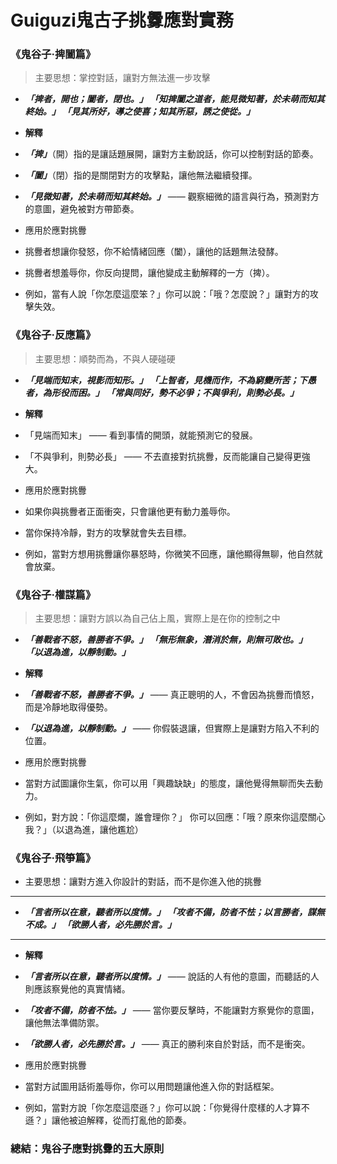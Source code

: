 # Guiguzi鬼古子挑釁應對實務
### 《鬼谷子·捭闔篇》
> 主要思想：掌控對話，讓對方無法進一步攻擊

- ***「捭者，開也；闔者，閉也。」 「知捭闔之道者，能見微知著，於未萌而知其終始。」 「見其所好，導之使喜；知其所惡，誘之使從。」***

- **解釋**

- ***「捭」***（開）指的是讓話題展開，讓對方主動說話，你可以控制對話的節奏。
- ***「闔」***（閉）指的是關閉對方的攻擊點，讓他無法繼續發揮。
- ***「見微知著，於未萌而知其終始。」*** —— 觀察細微的語言與行為，預測對方的意圖，避免被對方帶節奏。
- 應用於應對挑釁

- 挑釁者想讓你發怒，你不給情緒回應（闔），讓他的話題無法發酵。
- 挑釁者想羞辱你，你反向提問，讓他變成主動解釋的一方（捭）。
- 例如，當有人說「你怎麼這麼笨？」你可以說：「哦？怎麼說？」讓對方的攻擊失效。
### 《鬼谷子·反應篇》
> 主要思想：順勢而為，不與人硬碰硬

- ***「見端而知末，視影而知形。」 「上智者，見機而作，不為窮變所苦；下愚者，為形役而困。」 「常與同好，勢不必爭；不與爭利，則勢必長。」***

-  **解釋**

- 「見端而知末」 —— 看到事情的開頭，就能預測它的發展。
- 「不與爭利，則勢必長」 —— 不去直接對抗挑釁，反而能讓自己變得更強大。
-  應用於應對挑釁

- 如果你與挑釁者正面衝突，只會讓他更有動力羞辱你。
- 當你保持冷靜，對方的攻擊就會失去目標。
- 例如，當對方想用挑釁讓你暴怒時，你微笑不回應，讓他顯得無聊，他自然就會放棄。
### 《鬼谷子·權謀篇》
> 主要思想：讓對方誤以為自己佔上風，實際上是在你的控制之中

- ***「善戰者不怒，善勝者不爭。」 「無形無象，潛消於無，則無可敗也。」 「以退為進，以靜制動。」***

- **解釋**

- ***「善戰者不怒，善勝者不爭。」*** —— 真正聰明的人，不會因為挑釁而憤怒，而是冷靜地取得優勢。
- ***「以退為進，以靜制動。」*** —— 你假裝退讓，但實際上是讓對方陷入不利的位置。
-  應用於應對挑釁
- 當對方試圖讓你生氣，你可以用「興趣缺缺」的態度，讓他覺得無聊而失去動力。
- 例如，對方說：「你這麼爛，誰會理你？」 你可以回應：「哦？原來你這麼關心我？」（以退為進，讓他尷尬）
### 《鬼谷子·飛箏篇》
- 主要思想：讓對方進入你設計的對話，而不是你進入他的挑釁
---
- ***「言者所以在意，聽者所以度情。」 「攻者不備，防者不怯；以言勝者，謀無不成。」 「欲勝人者，必先勝於言。」***
---
- **解釋**

- ***「言者所以在意，聽者所以度情。」*** —— 說話的人有他的意圖，而聽話的人則應該察覺他的真實情緒。
- ***「攻者不備，防者不怯。」*** —— 當你要反擊時，不能讓對方察覺你的意圖，讓他無法準備防禦。
- ***「欲勝人者，必先勝於言。」*** —— 真正的勝利來自於對話，而不是衝突。
- 應用於應對挑釁
- 當對方試圖用話術羞辱你，你可以用問題讓他進入你的對話框架。
- 例如，當對方說「你怎麼這麼遜？」你可以說：「你覺得什麼樣的人才算不遜？」讓他被迫解釋，從而打亂他的節奏。
### 總結：鬼谷子應對挑釁的五大原則
